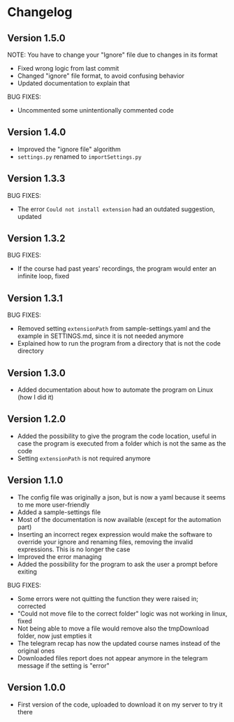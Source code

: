 # Changelog

## Version 1.5.0

NOTE: You have to change your "Ignore" file due to changes in its format

- Fixed wrong logic from last commit
- Changed "ignore" file format, to avoid confusing behavior
- Updated documentation to explain that

BUG FIXES:

- Uncommented some unintentionally commented code

## Version 1.4.0

-	Improved the "ignore file" algorithm
-	`settings.py` renamed to `importSettings.py`

## Version 1.3.3

BUG FIXES:

-   The error `Could not install extension` had an outdated suggestion, updated

## Version 1.3.2

BUG FIXES:

-   If the course had past years' recordings, the program would enter an infinite loop, fixed

## Version 1.3.1

BUG FIXES:

-   Removed setting `extensionPath` from sample-settings.yaml and the example in SETTINGS.md, since it is not needed anymore
-   Explained how to run the program from a directory that is not the code directory

## Version 1.3.0

-   Added documentation about how to automate the program on Linux (how I did it)

## Version 1.2.0

-   Added the possibility to give the program the code location, useful in case the program is executed from a folder which is not the same as the code
-   Setting `extensionPath` is not required anymore

## Version 1.1.0

-   The config file was originally a json, but is now a yaml because it seems to me more user-friendly
-   Added a sample-settings file
-   Most of the documentation is now available (except for the automation part)
-   Inserting an incorrect regex expression would make the software to override your ignore and renaming files, removing the invalid expressions. This is no longer the case
-   Improved the error managing
-   Added the possibility for the program to ask the user a prompt before exiting

BUG FIXES:

-   Some errors were not quitting the function they were raised in; corrected
-   "Could not move file to the correct folder" logic was not working in linux, fixed
-   Not being able to move a file would remove also the tmpDownload folder, now just empties it
-   The telegram recap has now the updated course names instead of the original ones
-   Downloaded files report does not appear anymore in the telegram message if the setting is "error"

## Version 1.0.0

-   First version of the code, uploaded to download it on my server to try it there
